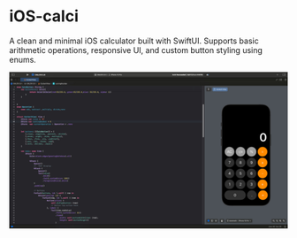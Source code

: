# iOS-calci
A clean and minimal iOS calculator built with SwiftUI. Supports basic arithmetic operations, responsive UI, and custom button styling using enums.



<img src="sarhan.png">
